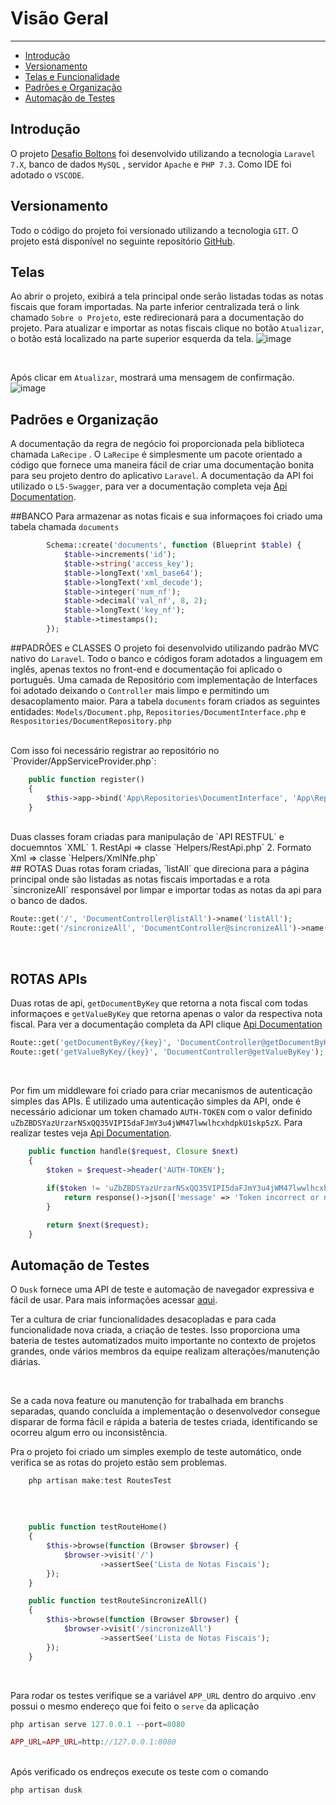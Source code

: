 # Visão Geral

---

- [Introdução](#section-1)
- [Versionamento](#section-2)
- [Telas e Funcionalidade](#section-3)
- [Padrões e Organização](#section-4)
- [Automação de Testes](#section-5)



<a name="section-1"></a>
## Introdução

O projeto <a href="https://www.notion.so/Desafio-Boltons-f40fd110d22a4fa3a6f8eb38defb62d1" target="_blank">Desafio Boltons</a> foi desenvolvido utilizando a tecnologia `Laravel 7.X`, banco de dados `MySQL` , servidor `Apache` e `PHP 7.3`. Como IDE foi adotado o `VSCODE`.

<a name="section-2"></a>
## Versionamento

Todo o código do projeto foi versionado utilizando a tecnologia `GIT`. O projeto está disponível no seguinte repositório <a href="https://github.com/alexfd7/desafio" target="_blank">GitHub</a>.


<a name="section-4"></a>
## Telas

Ao abrir o projeto, exibirá a tela principal onde serão listadas todas as notas fiscais que foram importadas. 
Na parte inferior centralizada terá o link chamado `Sobre o Projeto`, este redirecionará para a documentação do projeto.
Para atualizar e importar as notas fiscais clique no botão `Atualizar`, o botão está localizado na parte superior esquerda da tela.
![image](/images/tela1.png)

<br>

Após clicar em `Atualizar`, mostrará uma mensagem de confirmação.
![image](/images/tela2.JPG)

<a name="section-4"></a>
## Padrões e Organização

A documentação da regra de negócio foi proporcionada pela biblioteca chamada `LaRecipe` . O `LaRecipe` é simplesmente um pacote orientado a código que fornece uma maneira fácil de criar uma documentação bonita para seu projeto dentro do aplicativo `Laravel`. A documentação da API foi utilizado o `L5-Swagger`,  para ver a documentação completa veja <a href="/api/documentation" target="_blank">Api Documentation</a>.


##BANCO 
Para armazenar as notas ficais e sua informaçoes foi criado uma tabela chamada `documents`
```php
        Schema::create('documents', function (Blueprint $table) {
            $table->increments('id');            
            $table->string('access_key');
            $table->longText('xml_base64');
            $table->longText('xml_decode');
            $table->integer('num_nf');  
            $table->decimal('val_nf', 8, 2);
            $table->longText('key_nf');
            $table->timestamps();
        });
```


##PADRÕES e CLASSES 
O projeto foi desenvolvido utilizando padrão MVC nativo do `Laravel`.  Todo o banco e códigos foram adotados a linguagem em  inglês, apenas textos no front-end e documentação foi aplicado o português. Uma camada de Repositório com implementação de Interfaces foi adotado deixando o `Controller` mais limpo e permitindo um desacoplamento maior.
Para a tabela `documents` foram criados as seguintes entidades:  `Models/Document.php`, `Repositories/DocumentInterface.php` e `Respositories/DocumentRepository.php`

<br>
Com isso foi necessário registrar ao repositório no `Provider/AppServiceProvider.php`:

```php
    public function register()
    {
        $this->app->bind('App\Repositories\DocumentInterface', 'App\Repositories\DocumentRepository');        
    }
```

<br>
Duas classes foram criadas para manipulação de `API RESTFUL` e docuemntos `XML`
     1. RestApi => classe `Helpers/RestApi.php`
     2. Formato Xml => classe `Helpers/XmlNfe.php`

<br>
## ROTAS
Duas rotas foram criadas, `listAll` que direciona para a página principal onde são listadas as notas fiscais importadas e a rota `sincronizeAll` responsável por limpar e importar todas as notas da api para o banco de dados.

```php
Route::get('/', 'DocumentController@listAll')->name('listAll');
Route::get('/sincronizeAll', 'DocumentController@sincronizeAll')->name('sincronizeAll');
```

<br>


## ROTAS APIs
Duas rotas de api, `getDocumentByKey`  que retorna a nota fiscal com todas informaçoes e  `getValueByKey`  que retorna apenas o valor da respectiva nota fiscal. Para ver a documentação completa da API clique <a href="/api/documentation" target="_blank">Api Documentation</a>

```php
Route::get('getDocumentByKey/{key}', 'DocumentController@getDocumentByKey');
Route::get('getValueByKey/{key}', 'DocumentController@getValueByKey');
```

<br>

Por fim um middleware foi criado para criar mecanismos de autenticação simples das APIs. É utilizado uma autenticação simples da API, onde é necessário adicionar um token chamado `AUTH-TOKEN` com o valor definido `uZbZBDSYazUrzarNSxQQ35VIPI5daFJmY3u4jWM47lwwlhcxhdpkU1skp5zX`. Para realizar testes veja <a href="/api/documentation" target="_blank">Api Documentation</a>.

```php
    public function handle($request, Closure $next)
    {
        $token = $request->header('AUTH-TOKEN');
                
        if($token != 'uZbZBDSYazUrzarNSxQQ35VIPI5daFJmY3u4jWM47lwwlhcxhdpkU1skp5zX'){
            return response()->json(['message' => 'Token incorrect or not found!'],401);
        }

        return $next($request);
    }
```


<a name="section-5"></a>
## Automação de Testes

O  `Dusk` fornece uma API de teste e automação de navegador expressiva e fácil de usar. Para mais informações acessar <a href="https://laravel.com/docs/7.x/dusk" target="_blank">aqui</a>.

Ter a cultura de criar funcionalidades desacopladas e para cada funcionalidade nova criada, a criação de testes. Isso proporciona uma bateria de testes automatizados muito importante no contexto de projetos grandes, onde vários membros da equipe realizam alterações/manutenção diárias.

<br>

Se a cada nova feature ou manutenção for trabalhada em  branchs separadas, quando concluída a implementação o desenvolvedor consegue disparar de forma fácil e rápida a bateria de testes criada, identificando se ocorreu algum erro ou inconsistência.


Pra o projeto foi criado um simples exemplo de teste automático, onde verifica se as rotas do projeto estão sem problemas.


```php
    php artisan make:test RoutesTest
```


<br>


```php

    public function testRouteHome()
    {
        $this->browse(function (Browser $browser) {
            $browser->visit('/')
                    ->assertSee('Lista de Notas Fiscais');
        });
    }

    public function testRouteSincronizeAll()
    {
        $this->browse(function (Browser $browser) {
            $browser->visit('/sincronizeAll')
                    ->assertSee('Lista de Notas Fiscais');
        });
    }
```


<br>

Para rodar os testes verifique se a variável `APP_URL` dentro do arquivo .env possui o mesmo endereço que foi feito o `serve` da aplicação

```php
php artisan serve 127.0.0.1 --port=8080

APP_URL=APP_URL=http://127.0.0.1:8080
```

<br>
Após verificado os endreços execute os teste com o comando

```php
php artisan dusk
```

